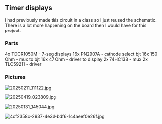 ## Timer displays
I had previously made this circuit in a class so I just reused the schematic. There is a lot more happening on the board then I would have for this project.

### Parts
4x TDCR1050M - 7-seg displays
16x PN2907A - cathode select bjt
16x 150 Ohm - mux to bjt
16x 47 Ohm - driver to display
2x 74HC138 - mux
2x TLC59211 - driver

### Pictures
![20250211_111122.jpg](https://github.com/user-attachments/assets/25caa207-8aa8-41de-a3d9-f8788cf05737)

![20250419_023809.jpg](https://github.com/user-attachments/assets/0bb2e052-7721-4573-aaae-1fbce5d3583a)

![20250131_145044.jpg](https://github.com/user-attachments/assets/a3f25f79-2ee5-4f9b-983a-9bca6641aca7)

![4cf2358c-2937-4e3d-bdf6-1c4aeef0e26f.jpg](https://github.com/user-attachments/assets/909f7e72-0a5f-46f2-8a1a-1a243212e213)

